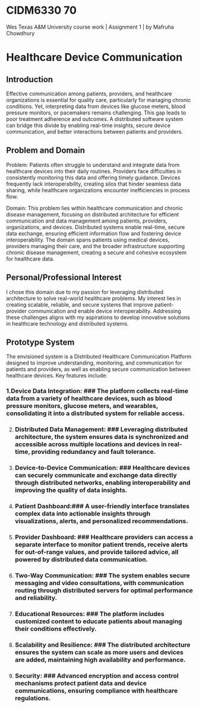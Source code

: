# CIDM6330 70 #
Wes Texas A&amp;M University course work | Assignment 1 | by Mafruha Chowdhury

 # Healthcare Device Communication #

## Introduction ##

Effective communication among patients, providers, and healthcare organizations is essential for quality care, particularly for managing chronic conditions. 
Yet, interpreting data from devices like glucose meters, blood pressure monitors, or pacemakers remains challenging. This gap leads to poor treatment adherence and outcomes.
A distributed software system can bridge this divide by enabling real-time insights, secure device communication, and better interactions between patients and providers.

## Problem and Domain ##


Problem: Patients often struggle to understand and integrate data from healthcare devices into their daily routines.
Providers face difficulties in consistently monitoring this data and offering timely guidance. 
Devices frequently lack interoperability, creating silos that hinder seamless data sharing, while healthcare organizations encounter inefficiencies in process flow.

Domain: This problem lies within healthcare communication and chronic disease management, focusing on distributed architecture for efficient communication and data management
among patients, providers, organizations, and devices. Distributed systems enable real-time, secure data exchange, ensuring efficient information flow and fostering device interoperability. The domain spans patients using medical devices, providers managing their care, and the broader infrastructure supporting chronic disease management, creating a secure and cohesive ecosystem for healthcare data.

## Personal/Professional Interest ##

I chose this domain due to my passion for leveraging distributed architecture to solve real-world healthcare problems. My interest lies in creating scalable, reliable, and secure systems that improve patient-provider communication and enable device interoperability. Addressing these challenges aligns with my aspirations to develop innovative solutions in healthcare technology and distributed systems.


## Prototype System ##
The envisioned system is a Distributed Healthcare Communication Platform designed to improve understanding, monitoring, and communication for patients and providers, as well as enabling secure communication between healthcare devices. Key features include:
 ### 1.Device Data Integration: ###  The platform collects real-time data from a variety of healthcare devices, such as blood pressure monitors, glucose meters, and wearables, consolidating it into a distributed system for reliable access.
2.	### Distributed Data Management: ### Leveraging distributed architecture, the system ensures data is synchronized and accessible across multiple locations and devices in real-time, providing redundancy and fault tolerance.
3. ###	Device-to-Device Communication: ### Healthcare devices can securely communicate and exchange data directly through distributed networks, enabling interoperability and improving the quality of data insights.
4. ###	Patient Dashboard:### A user-friendly interface translates complex data into actionable insights through visualizations, alerts, and personalized recommendations.
5. ###	Provider Dashboard: ### Healthcare providers can access a separate interface to monitor patient trends, receive alerts for out-of-range values, and provide tailored advice, all powered by distributed data communication.
6.	### Two-Way Communication: ### The system enables secure messaging and video consultations, with communication routing through distributed servers for optimal performance and reliability.
7.	### Educational Resources: ### The platform includes customized content to educate patients about managing their conditions effectively.
8.	### Scalability and Resilience: ### The distributed architecture ensures the system can scale as more users and devices are added, maintaining high availability and performance.
9.	### Security: ### Advanced encryption and access control mechanisms protect patient data and device communications, ensuring compliance with healthcare regulations.

